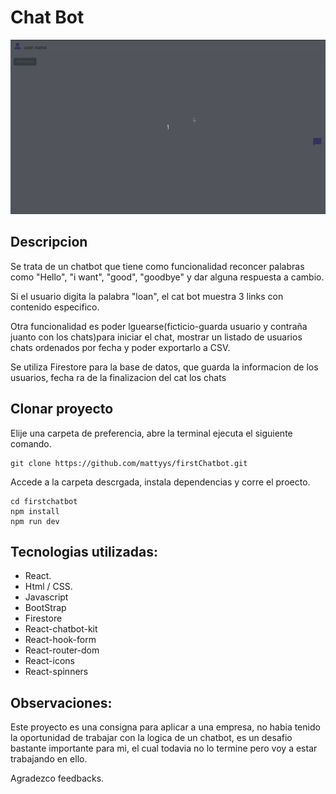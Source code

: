 # Chat Bot

![1702852915840](image/README/1702852915840.png)

## Descripcion

Se trata de un chatbot que tiene como funcionalidad reconcer palabras como "Hello", "i want", "good", "goodbye" y dar alguna respuesta a cambio.

Si el usuario digita la palabra "loan", el cat bot muestra 3 links con contenido especifico.

Otra funcionalidad es poder lguearse(ficticio-guarda usuario y contraña juanto con los chats)para iniciar el chat, mostrar un listado de usuarios  chats ordenados por fecha y poder exportarlo a CSV.

Se utiliza Firestore para la base de datos, que guarda la informacion de los usuarios, fecha  ra de la finalizacion del cat  los chats

## Clonar proyecto

Elije una carpeta de preferencia, abre la terminal  ejecuta el siguiente comando.

```
git clone https://github.com/mattyys/firstChatbot.git
```

Accede a la carpeta descrgada, instala dependencias y corre el proecto.

```
cd firstchatbot
npm install
npm run dev
```

## Tecnologias utilizadas:

* React.
* Html / CSS.
* Javascript
* BootStrap
* Firestore
* React-chatbot-kit
* React-hook-form
* React-router-dom
* React-icons
* React-spinners

## Observaciones:

Este proyecto es una consigna para aplicar a una empresa, no habia tenido la oportunidad de trabajar con la logica de un chatbot, es un desafio bastante importante para mi, el cual todavia no lo termine pero voy a estar trabajando en ello.

Agradezco feedbacks.
